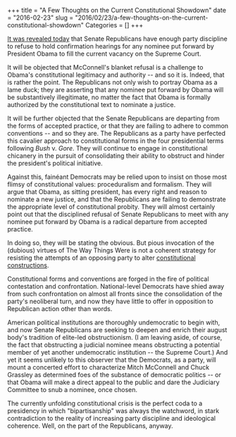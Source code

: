 +++
title = "A Few Thoughts on the Current Constitutional Showdown"
date = "2016-02-23"
slug = "2016/02/23/a-few-thoughts-on-the-current-constitutional-showdown"
Categories = []
+++

[It was revealed today](http://www.cnn.com/2016/02/23/politics/joe-biden-supreme-court-senate-republicans/) that Senate Republicans have enough party discipline to refuse to hold confirmation hearings for any nominee put forward by President Obama to fill the current vacancy on the Supreme Court.

It will be objected that McConnell's blanket refusal is a challenge to Obama's constitutional legitimacy and authority -- and so it is. Indeed, that is rather the point. The Republicans not only wish to portray Obama as a lame duck; they are asserting that any nominee put forward by Obama will be substantively illegitimate, no matter the fact that Obama is formally authorized by the constitutional text to nominate a justice.

It will be further objected that the Senate Republicans are departing from the forms of accepted practice, or that they are failing to adhere to common conventions -- and so they are. The Republicans as a party have perfected this cavalier approach to constitutional forms in the four presidential terms following *Bush* v. *Gore*. They will continue to engage in constitutional chicanery in the pursuit of consolidating their ability to obstruct and hinder the president's political initiative.

Against this, fainéant Democrats may be relied upon to insist on those most flimsy of constitutional values: proceduralism and formalism. They will argue that Obama, as sitting president, has every right and reason to nominate a new justice, and that the Republicans are failing to demonstrate the appropriate level of constitutional probity. They will almost certainly point out that the disciplined refusal of Senate Republicans to meet with any nominee put forward by Obama is a radical departure from accepted practice.

In doing so, they will be stating the obvious. But pious invocation of the (dubious) virtues of The Way Things Were is not a coherent strategy for resisting the attempts of an opposing party to alter [constitutional constructions](http://www.hup.harvard.edu/catalog.php?isbn=9780674005839).

Constitutional forms and conventions are forged in the fire of political contestation and confrontation. National-level Democrats have shied away from such confrontation on almost all fronts since the consolidation of the party's neoliberal turn, and now they have little to offer in opposition to Republican action other than words.

American political institutions are thoroughly undemocratic to begin with, and now Senate Republicans are seeking to deepen and enrich their august body's tradition of elite-led obstructionism. (I am leaving aside, of course, the fact that obstructing a judicial nominee means obstructing a potential member of yet another undemocratic institution -- the Supreme Court.) And yet it seems unlikely to this observer that the Democrats, as a party, will mount a concerted effort to characterize Mitch McConnell and Chuck Grassley as determined foes of the substance of democratic politics -- or that Obama will make a direct appeal to the public and dare the Judiciary Committee to snub a nominee, once chosen.

The currently unfolding constitutional crisis is the perfect coda to a presidency in which "bipartisanship" was always the watchword, in stark contradiction to the reality of increasing party discipline and ideological coherence. Well, on the part of the Republicans, anyway.
